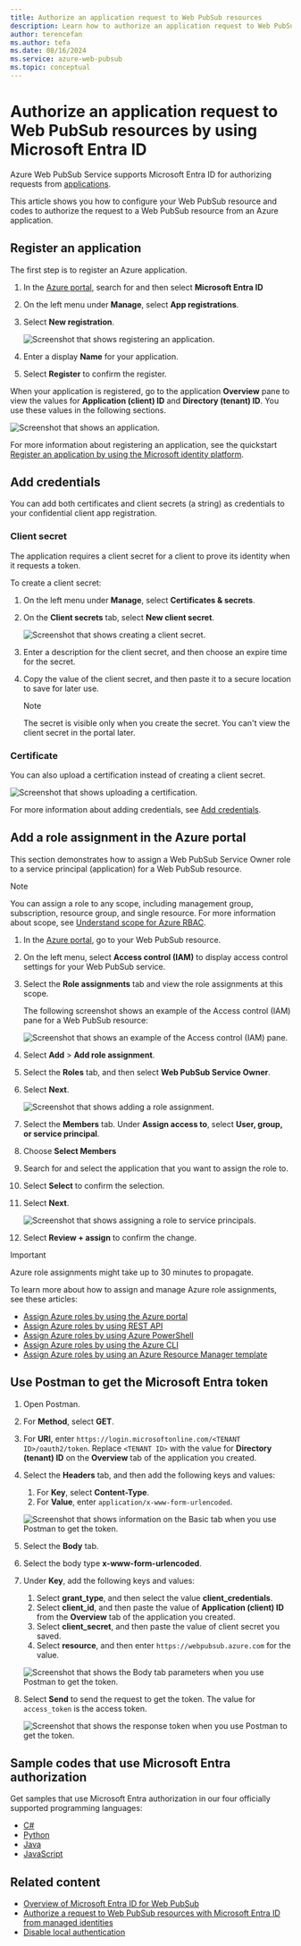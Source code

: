 ```yaml
---
title: Authorize an application request to Web PubSub resources
description: Learn how to authorize an application request to Web PubSub resources by using Microsoft Entra ID.
author: terencefan
ms.author: tefa
ms.date: 08/16/2024
ms.service: azure-web-pubsub
ms.topic: conceptual
---
```


# Authorize an application request to Web PubSub resources by using Microsoft Entra ID

Azure Web PubSub Service supports Microsoft Entra ID for authorizing requests from [applications](../active-directory/develop/app-objects-and-service-principals.md).

This article shows you how to configure your Web PubSub resource and codes to authorize the request to a Web PubSub resource from an Azure application.

## Register an application

The first step is to register an Azure application.

1. In the [Azure portal](https://portal.azure.com/), search for and then select **Microsoft Entra ID**
1. On the left menu under **Manage**, select **App registrations**.
1. Select **New registration**.

   ![Screenshot that shows registering an application.](./media/howto-authorize-from-application/register-an-application.png)

1. Enter a display **Name** for your application.
1. Select **Register** to confirm the register.

When your application is registered, go to the application **Overview** pane to view the values for **Application (client) ID** and **Directory (tenant) ID**. You use these values in the following sections.

![Screenshot that shows an application.](./media/howto-authorize-from-application/application-overview.png)

For more information about registering an application, see the quickstart [Register an application by using the Microsoft identity platform](../active-directory/develop/quickstart-register-app.md).

## Add credentials

You can add both certificates and client secrets (a string) as credentials to your confidential client app registration.

### Client secret

The application requires a client secret for a client to prove its identity when it requests a token.

To create a client secret:

1. On the left menu under **Manage**, select **Certificates & secrets**.
1. On the **Client secrets** tab, select **New client secret**.

   ![Screenshot that shows creating a client secret.](./media/howto-authorize-from-application/new-client-secret.png)
1. Enter a description for the client secret, and then choose an expire time for the secret.
1. Copy the value of the client secret, and then paste it to a secure location to save for later use.

   > [!NOTE]
   > The secret is visible only when you create the secret. You can't view the client secret in the portal later.

### Certificate

You can also upload a certification instead of creating a client secret.

![Screenshot that shows uploading a certification.](./media/howto-authorize-from-application/upload-certificate.png)

For more information about adding credentials, see [Add credentials](../active-directory/develop/quickstart-register-app.md#add-credentials).

## Add a role assignment in the Azure portal

This section demonstrates how to assign a Web PubSub Service Owner role to a service principal (application) for a Web PubSub resource.

> [!NOTE]
> You can assign a role to any scope, including management group, subscription, resource group, and single resource. For more information about scope, see [Understand scope for Azure RBAC](../role-based-access-control/scope-overview.md).

1. In the [Azure portal](https://portal.azure.com/), go to your Web PubSub resource.

1. On the left menu, select **Access control (IAM)** to display access control settings for your Web PubSub service.

1. Select the **Role assignments** tab and view the role assignments at this scope.

   The following screenshot shows an example of the Access control (IAM) pane for a Web PubSub resource:

   ![Screenshot that shows an example of the Access control (IAM) pane.](./media/howto-authorize-from-application/access-control.png)

1. Select **Add** > **Add role assignment**.

1. Select the **Roles** tab, and then select **Web PubSub Service Owner**.

1. Select **Next**.

   ![Screenshot that shows adding a role assignment.](./media/howto-authorize-from-application/add-role-assignment.png)

1. Select the **Members** tab. Under **Assign access to**, select **User, group, or service principal**.

1. Choose **Select Members**

1. Search for and select the application that you want to assign the role to.

1. Select **Select** to confirm the selection.

1. Select **Next**.

   ![Screenshot that shows assigning a role to service principals.](./media/howto-authorize-from-application/assign-role-to-service-principals.png)

1. Select **Review + assign** to confirm the change.

> [!IMPORTANT]
> Azure role assignments might take up to 30 minutes to propagate.

To learn more about how to assign and manage Azure role assignments, see these articles:

- [Assign Azure roles by using the Azure portal](../role-based-access-control/role-assignments-portal.yml)
- [Assign Azure roles by using REST API](../role-based-access-control/role-assignments-rest.md)
- [Assign Azure roles by using Azure PowerShell](../role-based-access-control/role-assignments-powershell.md)
- [Assign Azure roles by using the Azure CLI](../role-based-access-control/role-assignments-cli.md)
- [Assign Azure roles by using an Azure Resource Manager template](../role-based-access-control/role-assignments-template.md)

## Use Postman to get the Microsoft Entra token

1. Open Postman.

1. For **Method**, select **GET**.

1. For **URI**, enter `https://login.microsoftonline.com/<TENANT ID>/oauth2/token`. Replace `<TENANT ID>` with the value for **Directory (tenant) ID** on the **Overview** tab of the application you created.

1. Select the **Headers** tab, and then add the following keys and values:

   1. For **Key**, select **Content-Type**.
   1. For **Value**, enter `application/x-www-form-urlencoded`.

   ![Screenshot that shows information on the Basic tab when you use Postman to get the token.](./media/howto-authorize-from-application/get-azure-ad-token-using-postman.png)

1. Select the **Body** tab.
1. Select the body type **x-www-form-urlencoded**.
1. Under **Key**, add the following keys and values:

   1. Select **grant_type**, and then select the value **client_credentials**.
   1. Select **client_id**, and then paste the value of **Application (client) ID** from the **Overview** tab of the application you created.
   1. Select **client_secret**, and then paste the value of client secret you saved.
   1. Select **resource**, and then enter `https://webpubsub.azure.com` for the value.

   ![Screenshot that shows the Body tab parameters when you use Postman to get the token.](./media/howto-authorize-from-application/get-azure-ad-token-using-postman-body.png)

1. Select **Send** to send the request to get the token. The value for `access_token` is the access token.

   ![Screenshot that shows the response token when you use Postman to get the token.](./media/howto-authorize-from-application/get-azure-ad-token-using-postman-response.png)

## Sample codes that use Microsoft Entra authorization

Get samples that use Microsoft Entra authorization in our four officially supported programming languages:

- [C#](./howto-create-serviceclient-with-net-and-azure-identity.md)
- [Python](./howto-create-serviceclient-with-python-and-azure-identity.md)
- [Java](./howto-create-serviceclient-with-java-and-azure-identity.md)
- [JavaScript](./howto-create-serviceclient-with-javascript-and-azure-identity.md)

## Related content

- [Overview of Microsoft Entra ID for Web PubSub](concept-azure-ad-authorization.md)
- [Authorize a request to Web PubSub resources with Microsoft Entra ID from managed identities](howto-authorize-from-managed-identity.md)
- [Disable local authentication](./howto-disable-local-auth.md)
